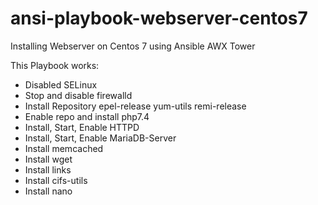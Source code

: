 # ansi-playbook-webserver-centos7
Installing Webserver on Centos 7 using Ansible AWX Tower

This Playbook works:
- Disabled SELinux
- Stop and disable firewalld
- Install Repository epel-release yum-utils remi-release
- Enable repo and install php7.4
- Install, Start, Enable HTTPD
- Install, Start, Enable MariaDB-Server
- Install memcached
- Install wget
- Install links
- Install cifs-utils
- Install nano
